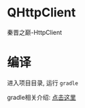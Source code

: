 # QHttpClient
秦晋之巅-HttpClient

# 编译
进入项目目录, 运行 `gradle`

gradle相关介绍: [点击这里](http://qjzd.net/topic/5594079f464305c47ada5875)
